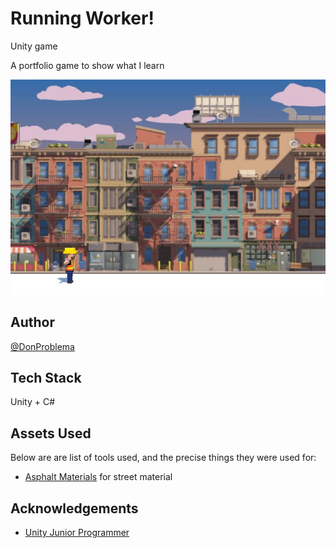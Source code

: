 # Running Worker!
Unity game

A portfolio game to show what I learn

![Running Worker](Running-Worker.jpg)

## Author

[@DonProblema](https://github.com/DonProblema)

## Tech Stack

Unity + C#

## Assets Used

Below are are list of tools used, and the precise things they were used for:

- [Asphalt Materials](https://assetstore.unity.com/packages/2d/textures-materials/roads/asphalt-materials-141036) for street material

## Acknowledgements

- [Unity Junior Programmer](https://learn.unity.com/pathway/junior-programmer)
